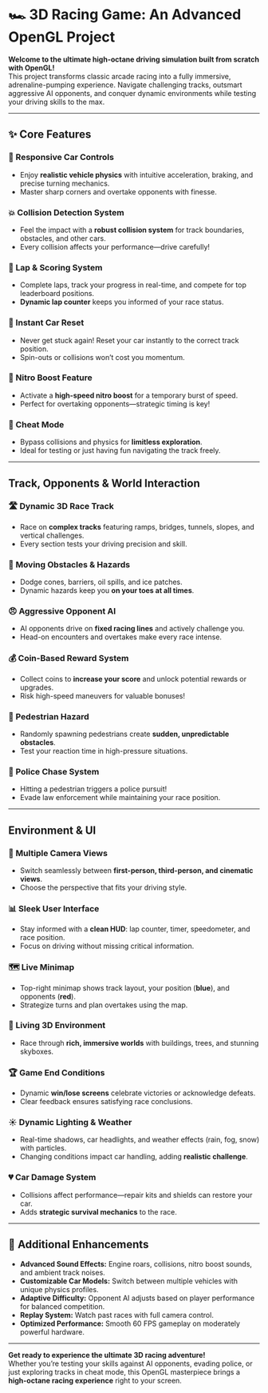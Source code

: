 # 🏎️ **3D Racing Game: An Advanced OpenGL Project**  

**Welcome to the ultimate high-octane driving simulation built from scratch with OpenGL!**  
This project transforms classic arcade racing into a fully immersive, adrenaline-pumping experience. Navigate challenging tracks, outsmart aggressive AI opponents, and conquer dynamic environments while testing your driving skills to the max.  

---

## ✨ **Core Features**

### **🚗 Responsive Car Controls**
- Enjoy **realistic vehicle physics** with intuitive acceleration, braking, and precise turning mechanics.  
- Master sharp corners and overtake opponents with finesse.  

### **💥 Collision Detection System**
- Feel the impact with a **robust collision system** for track boundaries, obstacles, and other cars.  
- Every collision affects your performance—drive carefully!  

### **🏁 Lap & Scoring System**
- Complete laps, track your progress in real-time, and compete for top leaderboard positions.  
- **Dynamic lap counter** keeps you informed of your race status.  

### **🔄 Instant Car Reset**
- Never get stuck again! Reset your car instantly to the correct track position.  
- Spin-outs or collisions won’t cost you momentum.  

### **🚀 Nitro Boost Feature**
- Activate a **high-speed nitro boost** for a temporary burst of speed.  
- Perfect for overtaking opponents—strategic timing is key!  

### **👻 Cheat Mode**
- Bypass collisions and physics for **limitless exploration**.  
- Ideal for testing or just having fun navigating the track freely.  

---

## **Track, Opponents & World Interaction**

### **🛣️ Dynamic 3D Race Track**
- Race on **complex tracks** featuring ramps, bridges, tunnels, slopes, and vertical challenges.  
- Every section tests your driving precision and skill.  

### **🚧 Moving Obstacles & Hazards**
- Dodge cones, barriers, oil spills, and ice patches.  
- Dynamic hazards keep you **on your toes at all times**.  

### **😠 Aggressive Opponent AI**
- AI opponents drive on **fixed racing lines** and actively challenge you.  
- Head-on encounters and overtakes make every race intense.  

### **💰 Coin-Based Reward System**
- Collect coins to **increase your score** and unlock potential rewards or upgrades.  
- Risk high-speed maneuvers for valuable bonuses!  

### **🚶 Pedestrian Hazard**
- Randomly spawning pedestrians create **sudden, unpredictable obstacles**.  
- Test your reaction time in high-pressure situations.  

### **🚓 Police Chase System**
- Hitting a pedestrian triggers a police pursuit!  
- Evade law enforcement while maintaining your race position.  

---

## **Environment & UI**

### **🎥 Multiple Camera Views**
- Switch seamlessly between **first-person, third-person, and cinematic views**.  
- Choose the perspective that fits your driving style.  

### **📊 Sleek User Interface**
- Stay informed with a **clean HUD**: lap counter, timer, speedometer, and race position.  
- Focus on driving without missing critical information.  

### **🗺️ Live Minimap**
- Top-right minimap shows track layout, your position (**blue**), and opponents (**red**).  
- Strategize turns and plan overtakes using the map.  

### **🌇 Living 3D Environment**
- Race through **rich, immersive worlds** with buildings, trees, and stunning skyboxes.  

### **🏆 Game End Conditions**
- Dynamic **win/lose screens** celebrate victories or acknowledge defeats.  
- Clear feedback ensures satisfying race conclusions.  

### **☀️ Dynamic Lighting & Weather**
- Real-time shadows, car headlights, and weather effects (rain, fog, snow) with particles.  
- Changing conditions impact car handling, adding **realistic challenge**.  

### **💔 Car Damage System**
- Collisions affect performance—repair kits and shields can restore your car.  
- Adds **strategic survival mechanics** to the race.  

---

## **🔧 Additional Enhancements**
- **Advanced Sound Effects:** Engine roars, collisions, nitro boost sounds, and ambient track noises.  
- **Customizable Car Models:** Switch between multiple vehicles with unique physics profiles.  
- **Adaptive Difficulty:** Opponent AI adjusts based on player performance for balanced competition.  
- **Replay System:** Watch past races with full camera control.  
- **Optimized Performance:** Smooth 60 FPS gameplay on moderately powerful hardware.  

---

**Get ready to experience the ultimate 3D racing adventure!**  
Whether you’re testing your skills against AI opponents, evading police, or just exploring tracks in cheat mode, this OpenGL masterpiece brings a **high-octane racing experience** right to your screen.
